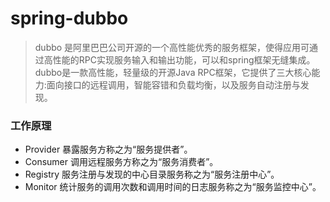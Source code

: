 # spring-dubbo 

>dubbo 是阿里巴巴公司开源的一个高性能优秀的服务框架，使得应用可通过高性能的RPC实现服务输入和输出功能，可以和spring框架无缝集成。
dubbo是一款高性能，轻量级的开源Java RPC框架，它提供了三大核心能力:面向接口的远程调用，智能容错和负载均衡，以及服务自动注册与发现。
	
### 工作原理
 - Provider
		暴露服务方称之为“服务提供者”。
 - Consumer
		调用远程服务方称之为“服务消费者”。
 - Registry
		服务注册与发现的中心目录服务称之为“服务注册中心”。
 - Monitor
		统计服务的调用次数和调用时间的日志服务称之为“服务监控中心”。